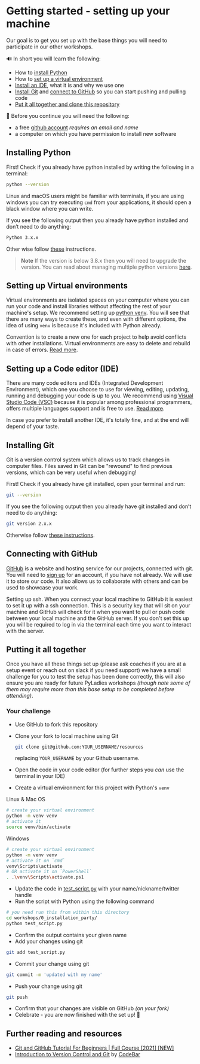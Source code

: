 # Getting started - setting up your machine

Our goal is to get you set up with the base things you will need to participate in our other workshops.

🔊 In short you will learn the following:

- How to [install Python](#installing-python)
- How to [set up a virtual environment](#setting-up-virtual-environments)
- [Install an IDE](#setting-up-a-code-editor-ide), what it is and why we use one
- [Install Git](#installing-git) and [connect to GitHub](#getting-started---setting-up-your-machine) so you can start pushing and pulling code
- [Put it all together and clone this repository](#putting-it-all-together)

🚨 Before you continue you will need the following:

- a free [github account](https://github.com/signup) *requires an email and name*
- a computer on which you have permission to install new software

## Installing Python

First!
Check if you already have python installed by writing the following in a terminal:

```sh
python --version
```

Linux and macOS users might be familiar with terminals, if you are using windows you
can try executing `cmd` from your applications, it should open a black window
where you can write.

If you see the following output then you already have python installed and don’t need to do anything:

```sh
Python 3.x.x
```

Other wise follow [these](https://tutorial.djangogirls.org/en/installation/#python) instructions.

> **Note**
> If the version is below 3.8.x then you will need to upgrade the version.
> You can read about managing multiple python versions [here](https://github.com/pyenv/pyenv#simple-python-version-management-pyenv).


## Setting up Virtual environments

Virtual environments are isolated spaces on your computer where you can run your code and install libraries without affecting the rest of your machine's setup. We recommend setting up [python venv](https://docs.python.org/3/library/venv.html). You will see that there are many ways to create these, and even with different options, the idea of using `venv` is because it's included with Python already.

Convention is to create a new one for each project to help avoid conflicts with other installations. Virtual environments are easy to delete and rebuild in case of errors. [Read more](https://realpython.com/python-virtual-environments-a-primer/).

## Setting up a Code editor (IDE)

There are many code editors and IDEs (Integrated Development Environment), which one you choose to use for viewing, editing, updating, running and debugging your code is up to you.
We recommend using [Visual Studio Code (VSC)](https://code.visualstudio.com) because it is popular among professional programmers, offers multiple languages support and is free to use. [Read more](https://realpython.com/python-ides-code-editors-guide/).

In case you prefer to install another IDE, it's totally fine, and at the end
will depend of your taste.

## Installing Git

Git is a version control system which allows us to track changes in computer files. Files saved in Git can be "rewound" to find previous versions, which can be very useful when debugging!

First!
Check if you already have git installed, open your terminal and run:

```sh
git --version
```

If you see the following output then you already have git installed and don’t need to do anything:

```sh
git version 2.x.x
```

Otherwise follow [these instructions](https://github.com/git-guides/install-git).

## Connecting with GitHub

[GitHub](https//github.com) is a website and hosting service for our projects, connected with git. You will need to [sign up](https://github.com/join) for an account, if you have not already. We will use it to store our code. It also allows us to collaborate with others and can be used to showcase your work.

Setting up ssh. When you connect your local machine to GitHub it is easiest to set it up with a ssh connection. This is a security key that will sit on your machine and GitHub will check for it when you want to pull or push code between your local machine and the GitHub server. If you don't set this up you will be required to log in via the terminal each time you want to interact with the server.

## Putting it all together

Once you have all these things set up (please ask coaches if you are at a setup event or reach out on slack if you need support) we have a small challenge for you to test the setup has been done correctly, this will also ensure you are ready for future PyLadies workshops *(though note some of them may require more than this base setup to be completed before attending)*.

### Your challenge

- Use GitHub to fork this repository
- Clone your fork to local machine using Git

  ```sh
  git clone git@github.com:YOUR_USERNAME/resources
  ```
  replacing `YOUR_USERNAME` by your Github username.
- Open the code in your code editor (for further steps you *can* use the terminal in your IDE)
- Create a virtual environment for this project with Python's `venv`

Linux & Mac OS
```sh
# create your virtual environment
python -m venv venv
# activate it
source venv/bin/activate

```

Windows
```sh
# create your virtual environment
python -m venv venv
# activate it on `cmd`
venv\Scripts\activate
# OR activate it on `PowerShell`
. .\venv\Scripts\activate.ps1
```
- Update the code in [test_script.py](README.md) with your name/nickname/twitter handle
- Run the script with Python using the following command

```sh
# you need run this from within this directory
cd workshops/0_installation_party/
python test_script.py
```
- Confirm the output contains your given name
- Add your changes using git

```sh
git add test_script.py
```

- Commit your change using git

```sh
git commit -m 'updated with my name'
```
- Push your change using git

```sh
git push
```
- Confirm that your changes are visible on GitHub *(on your fork)*
- Celebrate - you are now finished with the set up! 🎉

## Further reading and resources

- [Git and GitHub Tutorial For Beginners | Full Course [2021] [NEW]](https://www.youtube.com/watch?v=3fUbBnN_H2c)
- [Introduction to Version Control and Git](http://tutorials.codebar.io/version-control/introduction/tutorial.html) by [CodeBar](https://codebar.io/)
